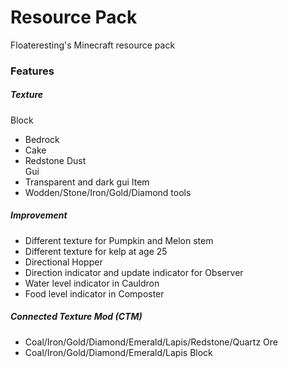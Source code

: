 # Resource Pack
Floateresting's Minecraft resource pack
### Features
##### Texture
Block </br>
 - Bedrock </br>
 - Cake </br>
 - Redstone Dust </br>
Gui </br>
 - Transparent and dark gui
Item </br>
 - Wodden/Stone/Iron/Gold/Diamond tools </br>

##### Improvement
 - Different texture for Pumpkin and Melon stem </br>
 - Different texture for kelp at age 25
 - Directional Hopper </br>
 - Direction indicator and update indicator for Observer </br>
 - Water level indicator in Cauldron </br>
 - Food level indicator in Composter </br>
 
##### Connected Texture Mod (CTM)
 - Coal/Iron/Gold/Diamond/Emerald/Lapis/Redstone/Quartz Ore </br>
 - Coal/Iron/Gold/Diamond/Emerald/Lapis Block </br>
